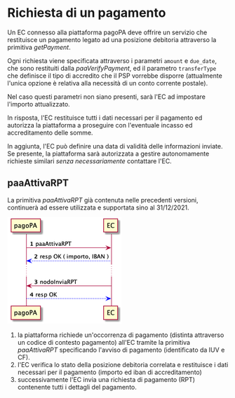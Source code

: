 Richiesta di un pagamento 
============================

Un EC connesso alla piattaforma pagoPA deve offrire un servizio che restituisce un pagamento legato ad una posizione debitoria attraverso la primitiva *getPayment*.

Ogni richiesta viene specificata attraverso i parametri `amount` e `due_date`, che sono restituiti dalla *paaVerifyPayment*, ed il parametro `transferType` che definisce il tipo di accredito che il PSP vorrebbe disporre (attualmente l'unica opzione è relativa alla necessità di un conto corrente postale).

Nel caso questi parametri non siano presenti, sarà l'EC ad impostare l'importo attualizzato.

In risposta, l'EC restituisce tutti i dati necessari per il pagamento ed autorizza la piattaforma a proseguire con l'eventuale incasso ed accreditamento delle somme.

In aggiunta, l'EC può definire una data di validità delle informazioni inviate. Se presente, la piattaforma sarà autorizzata a gestire autonomamente richieste similari _senza necessariamente_ contattare l'EC.

## paaAttivaRPT

La primitiva *paaAttivaRPT* già contenuta nelle precedenti versioni, continuerà ad essere utilizzata e supportata sino al 31/12/2021.

![paaAttivaRPT](../diagrams/sd_paaAttivaRPT.png) 

1. la piattaforma richiede un'occorrenza di pagamento (distinta attraverso un codice di contesto pagamento) all'EC tramite la primitiva *paaAttivaRPT* specificando l'avviso di pagamento (identificato da IUV e CF).
2. l'EC verifica lo stato della posizione debitoria correlata e restituisce i dati necessari per il pagamento (importo ed iban di accreditamento)
3. successivamente l'EC invia una richiesta di pagamento (RPT) contenente tutti i dettagli del pagamento.
